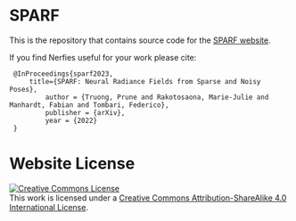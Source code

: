 # SPARF

This is the repository that contains source code for the [SPARF website](https://prunetruong.com/sparf.github.io/).

If you find Nerfies useful for your work please cite:
```
 @InProceedings{sparf2023,
	 title={SPARF: Neural Radiance Fields from Sparse and Noisy Poses},
         author = {Truong, Prune and Rakotosaona, Marie-Julie and Manhardt, Fabian and Tombari, Federico},
         publisher = {arXiv},
         year = {2022}
 }
```

# Website License
<a rel="license" href="http://creativecommons.org/licenses/by-sa/4.0/"><img alt="Creative Commons License" style="border-width:0" src="https://i.creativecommons.org/l/by-sa/4.0/88x31.png" /></a><br />This work is licensed under a <a rel="license" href="http://creativecommons.org/licenses/by-sa/4.0/">Creative Commons Attribution-ShareAlike 4.0 International License</a>.
